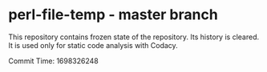 # perl-file-temp - master branch

This repository contains frozen state of the repository.
Its history is cleared. It is used only for static code
analysis with Codacy.

Commit Time: 1698326248